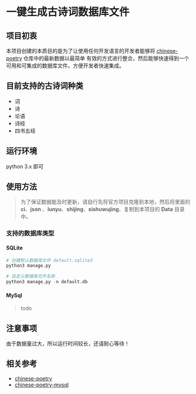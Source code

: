 # 一键生成古诗词数据库文件

## 项目初衷

本项目创建的本质目的是为了让使用任何开发语言的开发者能够将 [chinese-poetry](https://github.com/chinese-poetry/chinese-poetry) 仓库中的最新数据以最简单
有效的方式进行整合，然后能够快速得到一个可用和可集成的数据库文件。方便开发者快速集成。

## 目前支持的古诗词种类

- 词
- 诗
- 论语
- 诗经
- 四书五经

## 运行环境

python 3.x 即可

## 使用方法

> 为了保证数据能及时更新，请自行先将官方项目克隆到本地，然后将里面的 **ci**、**json** 、**lunyu**、**shijing**、**sishuwujing**、复制到本项目的 **Data** 目录中。

### 支持的数据库类型

#### SQLite

```python
# 创建默认数据库文件 default.sqlite3
python3 manage.py

# 自定义数据库文件名称
python3 manage.py -n default.db
```

#### MySql

> todo

## 注意事项

由于数据量过大，所以运行时间较长，还请耐心等待！

## 相关参考

- [chinese-poetry](https://github.com/chinese-poetry/chinese-poetry)
- [chinese-poetry-mysql](https://github.com/KomaBeyond/chinese-poetry-mysql)
